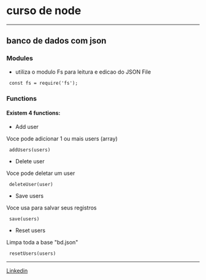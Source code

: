 # curso de node
--------

## banco de dados com json

### Modules
- utiliza o modulo Fs para leitura e edicao do JSON File

<code> const fs = require('fs'); </code>

### Functions

#### Existem 4 functions:

- Add user

Voce pode adicionar 1 ou mais users (array)

<code> addUsers(users) </code>

- Delete user

Voce pode deletar um user

<code> deleteUser(user) </code>

- Save users

Voce usa para salvar seus registros

<code> save(users) </code>

- Reset users

Limpa toda a base "bd.json"

<code> resetUsers(users) </code>

----

[Linkedin](www.linkedin.com/in/anselmolopess)